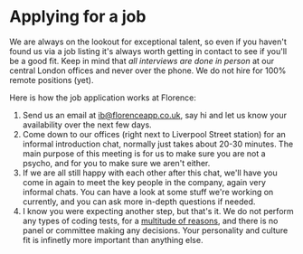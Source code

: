 # Applying for a job
We are always on the lookout for exceptional talent, so even if you haven't found us via a job listing it's always worth getting in contact to see if you'll be a good fit. Keep in mind that _all interviews are done in person_ at our central London offices and never over the phone. We do not hire for 100% remote positions (yet).

Here is how the job application works at Florence:

1. Send us an email at ib@florenceapp.co.uk, say hi and let us know your availability over the next few days.
2. Come down to our offices (right next to Liverpool Street station) for an informal introduction chat, normally just takes about 20-30 minutes. The main purpose of this meeting is for us to make sure you are not a psycho, and for you to make sure we aren't either.
3. If we are all still happy with each other after this chat, we'll have you come in again to meet the key people in the company, again very informal chats. You can have a look at some stuff we're working on currently, and you can ask more in-depth questions if needed.
4. I know you were expecting another step, but that's it. We do not perform any types of coding tests, for a [multitude of reasons](https://github.com/team-florence/handbook/blob/master/coding-tests.md), and there is no panel or committee making any decisions. Your personality and culture fit is infinetly more important than anything else.
